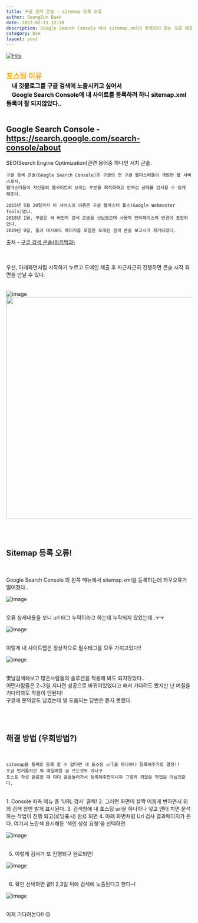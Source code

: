 ```yaml
---
title: 구글 검색 콘솔 - sitemap 등록 오류
author: SeungEun Baek
date: 2022-02-11 12:10 
description: Google Search Console 에서 sitemap.xml이 등록되지 않는 오류 해결
category: bse
layout: post
---
```

[![Hits](https://hits.seeyoufarm.com/api/count/incr/badge.svg?url=https%3A%2F%2Fdev-seungeun.github.io%2F4etc%2Fsitemap%2F&count_bg=%23FEC8E6&title_bg=%23B2ADAD&icon=&icon_color=%23515050&title=hits&edge_flat=false)](https://hits.seeyoufarm.com)

<br> 
 <div style="font-size:15pt; color:orange"><b>포스팅 이유</b></div> 
 <div style="font-size:12pt; color:black">
  <b>
   &nbsp;&nbsp;&nbsp; 내 깃블로그를 구글 검색에 노출시키고 싶어서<br>
   &nbsp;&nbsp;&nbsp; Google Search Console에 내 사이트를 등록하려 하니 sitemap.xml 등록이 잘 되지않았다..
  </b>
 </div>
  

<br>   

## Google Search Console - <https://search.google.com/search-console/about>

SEO(Search Engine Optimization)관련 용어중 하나인 서치 콘솔.   
 
```
구글 검색 콘솔(Google Search Console)은 구글의 전 구글 웹마스터들이 개발한 웹 서비스로서, 
웹마스터들이 자신들의 웹사이트의 보이는 부분을 최적화하고 인덱싱 상태를 검사할 수 있게 해준다.

2015년 5월 20일까지 이 서비스의 이름은 구글 웹마스터 툴스(Google Webmaster Tools)였다.
2018년 1월, 구글은 새 버전의 검색 콘솔을 선보였으며 사용자 인터페이스의 변경이 포함되었다. 
2019년 9월, 홈과 대시보드 페이지를 포함한 오래된 검색 콘솔 보고서가 제거되었다.
```
출처 - [구글 검색 콘솔(위키백과)](https://ko.wikipedia.org/wiki/%EA%B5%AC%EA%B8%80_%EA%B2%80%EC%83%89_%EC%BD%98%EC%86%94)

<br><br>
우선, 아래화면처럼 시작하기 누르고 도메인 제출 후 차근차근히 진행하면 콘솔 시작 화면을 만날 수 있다.   
<br><br>
![image](https://user-images.githubusercontent.com/80504390/153554327-292f35fc-b393-4a0e-a41b-49f1e956eab3.png)
<img style="width:600px" src="https://user-images.githubusercontent.com/80504390/153551882-db5fe834-167b-4c29-9b12-1ac2ee245c29.png" /> 

<br><br>   

## Sitemap 등록 오류!
<br>   

Google Search Console 의 왼쪽 메뉴에서 sitemap.xml을 등록하는데 자꾸오류가 떨어졌다..<br>

![image](https://user-images.githubusercontent.com/80504390/153552031-f9b09d20-bb86-4a0c-89e5-53e580f1cc40.png)<br><br>   

오류 상세내용을 보니 url 태그 누락이라고 하는데 누락되지 않았는데..ㅜㅜ<br>

![image](https://user-images.githubusercontent.com/80504390/153552080-d8a2c28e-4d90-4b73-b993-7b7a1b1101db.png)<br><br> 

이렇게 내 사이트맵은 정상적으로 필수태그를 모두 가지고있다!!<br>

![image](https://user-images.githubusercontent.com/80504390/153552148-478ac8c5-f88c-47e2-9e5a-3d820b66bf5f.png)
<br><br>

몇날검색해보고 많은사람들의 솔루션을 적용해 봐도 되지않았다..  
어떤사람들은 2~3일 지나면 성공으로 바뀌어있었다고 해서 기다려도 봤지만 난 며칠을 기다려봐도 적용이 안된다!   
구글에 문의글도 남겼는데 별 도움되는 답변은 듣지 못했다.
 
<br><br>

## 해결 방법 (우회방법?)
<br>

```
sitemap을 통째로 등록 할 수 없다면 내 포스팅 url을 하나하나 등록해주기로 결정!!   
조금 번거롭지만 뭐 매일매일 글 쓰는것두 아니구   
포스트 작성 완료할 때 마다 콘솔들어가서 등록해주면되니까 그렇게 귀찮은 작업은 아닐것같다.   
```
<br>
1. Console 좌측 메뉴 중 'URL 검사' 클릭!
2. 그러면 화면이 살짝 어둡게 변하면서 위의 검색 창만 밝게 표시된다.
3. 검색창에 내 포스팅 url을 하나하나 넣고 엔터 치면 분석하는 작업이 진행 되고(로딩표시) 완료 되면    
4. 아래 화면처럼 Url 검사 결과페이지가 뜬다. 여기서 노란색 표시해둔 '색인 생성 요청'을 선택하면<br>

![image](https://user-images.githubusercontent.com/80504390/153553296-70f18c10-039e-42f8-9744-4c8bfcb0e144.png)<br><br>   

5. 이렇게 검사가 또 진행되구 완료되면!<br>

![image](https://user-images.githubusercontent.com/80504390/153553392-5e6544b9-dd6e-4269-8758-8344c2cb5070.png)<br><br>

6. 확인 선택하면 끝!! 2,3일 뒤에 검색에 노출된다고 한다~!<br>

![image](https://user-images.githubusercontent.com/80504390/153553448-01aa7d74-7dca-4a7c-bd41-ba5a03b2d439.png)<br><br>


이제 기다려본다!! 😒

<br><br><br>







